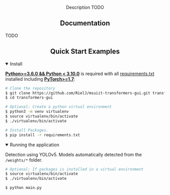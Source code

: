 <div align="center">

<p>
Description TODO
</p>

</div>

## <div align="center">Documentation</div>

TODO

## <div align="center">Quick Start Examples</div>

<details open>
<summary>Install</summary>

[**Python>=3.6.0 && Python < 3.10.0**](https://www.python.org/) is required with all
[requirements.txt](https://github.com/RielJ/msuiit-transformers-gui/blob/master/requirements.txt) installed including
[**PyTorch>=1.7**](https://pytorch.org/get-started/locally/):

```bash
# Clone the repository
$ git clone https://github.com/RielJ/msuiit-transformers-gui.git transformers-gui
$ cd transformers-gui

# Optional: Create a python virtual environment
$ python3 -m venv virtualenv
$ source virtualenv/bin/activate
$ ./virtualenv/bin/activate

# Install Packages.
$ pip install -r requirements.txt
```

</details>

<details open>
<summary>Running the application</summary>

Detection using YOLOv5. Models automatically detected from the `/weights/*` folder.

```bash
# Optional: If packages is installed in a virtual environment
$ source virtualenv/bin/activate
$ ./virtualenv/bin/activate

$ python main.py
```

</details>
